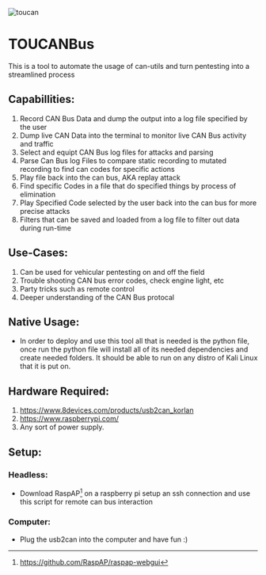 ![toucan](https://yougethere.com/wp-content/uploads/2017/10/toucan-chestnut-bird-costa-rica-162195.jpeg)

# TOUCANBus

This is a tool to automate the usage of can-utils and turn pentesting into a streamlined process

## Capabillities:
1. Record CAN Bus Data and dump the output into a log file specified by the user
2. Dump live CAN Data into the terminal to monitor live CAN Bus activity and traffic
3. Select and equipt CAN Bus log files for attacks and parsing 
4. Parse Can Bus log Files to compare static recording to mutated recording to find can codes for specific actions 
5. Play file back into the can bus, AKA replay attack
6. Find specific Codes in a file that do specified things by process of elimination
7. Play Specified Code selected by the user back into the can bus for more precise attacks 
8. Filters that can be saved and loaded from a log file to filter out data during run-time

## Use-Cases:
1. Can be used for vehicular pentesting on and off the field
2. Trouble shooting CAN bus error codes, check engine light, etc
3. Party tricks such as remote control
4. Deeper understanding of the CAN Bus protocal

## Native Usage:
* In order to deploy and use this tool all that is needed is the python file, once run the python file will install all of its needed dependencies and create needed folders. It should be able to run on any distro of Kali Linux that it is put on.

## Hardware Required:
1. https://www.8devices.com/products/usb2can_korlan
2. https://www.raspberrypi.com/
3. Any sort of power supply.

## Setup:
###  Headless:
* Download RaspAP[^1] on a raspberry pi setup an ssh connection and use this script for remote can bus interaction
###  Computer:
*    Plug the usb2can into the computer and have fun :)
[^1]: https://github.com/RaspAP/raspap-webgui
